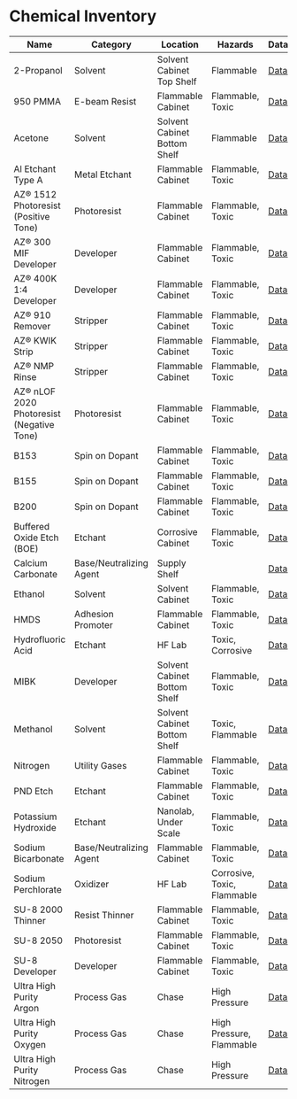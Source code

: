 # Chemical Inventory

| Name | Category | Location | Hazards | Datasheet | SDS |
|------|----------|----------|---------|-----------|-----|
| 2-Propanol | Solvent | Solvent Cabinet Top Shelf | Flammable | [Datasheet](https://www.fishersci.com/shop/products/acetone-certified-acs-fisher-chemical-12/A181) | [SDS](https://www.fishersci.com/store/msds?partNumber=A181&productDescription=ACETONE+CERTIFIED+ACS+1L&vendorId=VN00033897&countryCode=US&language=en) |
| 950 PMMA | E-beam Resist | Flammable Cabinet | Flammable, Toxic | [Datasheet](https://kayakuam.com/wp-content/uploads/2019/09/PMMA_Data_Sheet.pdf) |[SDS](https://kayakuam.com/wp-content/uploads/2019/08/SDS_950-PMMA-Series-Resists-in-Chlorobenzene_-_US.pdf) |
| Acetone | Solvent | Solvent Cabinet Bottom Shelf | Flammable | [Datasheet](https://www.fishersci.com/shop/products/acetone-certified-acs-fisher-chemical-12/A18P4?searchHijack=true&searchTerm=acetone-certified-acs-fisher-chemical-12&searchType=Rapid&matchedCatNo=A18P4) | [SDS](https://www.fishersci.com/store/msds?partNumber=A18P4&productDescription=ACETONE+ACS+4L&vendorId=VN00033897&countryCode=US&language=en) |
| Al Etchant Type A | Metal Etchant  | Flammable Cabinet | Flammable, Toxic | [Datasheet](https://www.cnfusers.cornell.edu/sites/default/files/Area-Resources/Etchant%20Datasheets.pdf) |[SDS](https://d3qi0qp55mx5f5.cloudfront.net/pnf/i/basic_pages/Aluminum_Etchant_Type_A.pdf) |
| AZ® 1512 Photoresist (Positive Tone) | Photoresist | Flammable Cabinet | Flammable, Toxic | [Datasheet](https://www.microchemicals.com/dokumente/datenblaetter/tds/merck/en/tds_az_1500_series.pdf) | [SDS](https://d3qi0qp55mx5f5.cloudfront.net/pnf/i/basic_pages/AZ_1512_PHOTORESIST_917MIF_(W)_283-0001.PDF?mtime=1707950001) | |
| AZ® 300 MIF Developer | Developer | Flammable Cabinet | Flammable, Toxic | [Datasheet](https://wiki.nanofab.ucsb.edu/w/images/f/f0/AZ300MIF-Developer-Datasheet.pdf) | [SDS](https://www.microchemicals.com/dokumente/datenblaetter/tds/merck/en/tds_az_mif_developer.pdf) | |
| AZ® 400K 1:4 Developer | Developer | Flammable Cabinet | Flammable, Toxic | [Datasheet](https://www.microchemicals.com/dokumente/datenblaetter/tds/merck/en/tds_az_400k_developer.pdf) | [SDS](https://asrc.gc.cuny.edu/wp-content/uploads/media/global-assets/AZ-400K-Developer-MSDS.pdf) | |
| AZ® 910 Remover | Stripper | Flammable Cabinet | Flammable, Toxic | [Datasheet](https://www.microchemicals.com/dokumente/datenblaetter/tds/merck/en/tds_az_910_remover.pdf) | [SDS](https://www.microchemicals.com/dokumente/datenblaetter/msds/merck/en/msds_en_az_910_remover.pdf) |
| AZ® KWIK Strip | Stripper | Flammable Cabinet | Flammable, Toxic | [Datasheet](https://www.microchemicals.com/dokumente/application_notes/photoresist_removal.pdf) | [SDS](https://nrf.aux.eng.ufl.edu/_files/msds/2/AZ%20KWIK%20Strip%20Remover.pdf) |
| AZ® NMP Rinse | Stripper | Flammable Cabinet | Flammable, Toxic | [Datasheet](https://www.microchemicals.com/dokumente/application_notes/photoresist_removal.pdf) | [SDS](https://bpb-us-e2.wpmucdn.com/sites.utdallas.edu/dist/5/1304/files/2023/04/AZ_NMP_RINSE_MSDS.pdf) |
| AZ® nLOF 2020 Photoresist (Negative Tone) | Photoresist | Flammable Cabinet | Flammable, Toxic | [Datasheet](https://www.microchemicals.com/dokumente/datenblaetter/tds/merck/en/tds_az_nlof2000_series.pdf) | [SDS](https://nrf.aux.eng.ufl.edu/_files/msds/2/NLOF%202020.pdf) |
| B153 |Spin on Dopant| Flammable Cabinet | Flammable, Toxic | [Datasheet](https://advancedmaterials.honeywell.com/content/dam/advancedmaterials/en/documents/document-lists/electronic-materials/marketing/AccuspinBoron-SpinOnDopant-SellSheet.pdf) |[SDS](https://nano-fab.git-pages.rit.edu/lab-user-information/SDS/sds_Honeywell_B150.pdf) |
| B155 |Spin on Dopant| Flammable Cabinet | Flammable, Toxic | [Datasheet](https://advancedmaterials.honeywell.com/content/dam/advancedmaterials/en/documents/document-lists/electronic-materials/marketing/AccuspinBoron-SpinOnDopant-SellSheet.pdf) |[SDS](https://nano-fab.git-pages.rit.edu/lab-user-information/SDS/sds_Honeywell_B150.pdf) |
| B200 |Spin on Dopant| Flammable Cabinet | Flammable, Toxic | [Datasheet](https://advancedmaterials.honeywell.com/content/dam/advancedmaterials/en/documents/document-lists/electronic-materials/marketing/AccuspinBoron-SpinOnDopant-SellSheet.pdf) |[SDS](https://nano-fab.git-pages.rit.edu/lab-user-information/SDS/sds_Honeywell_B150.pdf) |
| Buffered Oxide Etch (BOE) | Etchant | Corrosive Cabinet | Flammable, Toxic | [Datasheet](https://www.inrf.uci.edu/wordpress/wp-content/uploads/sop-wet-buffered-oxide-etch.pdf) |[SDS](https://nrf.aux.eng.ufl.edu/_files/msds/299.pdf) |
| Calcium Carbonate | Base/Neutralizing Agent| Supply Shelf |  | [Datasheet](https://sirius-es.com/wp-content/uploads/2021/06/Calcium-Carbonate-medium-PDS-EN.pdf) |[SDS](https://www.sigmaaldrich.com/US/en/sds/sial/c4830?srsltid=AfmBOoqq51TW6jkWuBCnxuSEvORLDEYQmeuM-cXsm9mLIToKaaARuSg_) |
| Ethanol | Solvent | Solvent Cabinet | Flammable, Toxic | [Datasheet](https://www.sigmaaldrich.com/US/en/search/ethanol?focus=products&page=1&perpage=30&sort=relevance&term=ethanol&type=product_name) |[SDS](https://www.sigmaaldrich.com/US/en/sds/sial/459836?userType=undefined) |
| HMDS| Adhesion Promoter | Flammable Cabinet | Flammable, Toxic | [Datasheet](https://www.sigmaaldrich.com/deepweb/assets/sigmaaldrich/marketing/global/documents/249/924/hmds.pdf?srsltid=AfmBOopj9BPeIrHF73yebPOH3RyNVgiKbiZdYtxcjWWUptpf5gy5BaXN) |[SDS](https://www.sigmaaldrich.com/US/en/sds/aldrich/440191?userType=undefined) |
| Hydrofluoric Acid |Etchant| HF Lab | Toxic, Corrosive | [Datasheet](https://www.sigmaaldrich.com/US/en/product/mm/101513) |[SDS](https://www.sigmaaldrich.com/US/en/sds/sigald/339261?userType=undefined) |
| MIBK | Developer | Solvent Cabinet Bottom Shelf | Flammable, Toxic | [Datasheet](https://productcatalog.eastman.com/tds/ProdDatasheet.aspx?product=71001084&pn=methyl-isobutyl-ketone) |[SDS](https://www.nano.pitt.edu/sites/default/files/MSDS/Developers/MBIKIPA%20MSDS.pdf) |
| Methanol | Solvent | Solvent Cabinet Bottom Shelf | Toxic, Flammable | [Datasheet](https://www.fishersci.com/shop/products/methanol-certified-acs-fisher-chemical-10/A43420?searchHijack=true&searchTerm=methanol-certified-acs-fisher-chemical-10&searchType=Rapid&matchedCatNo=A43420) | [SDS](https://www.fishersci.com/store/msds?partNumber=A43420&productDescription=METHANOL+ACS+IN+SPEC+20L+DRUM&vendorId=VN00033897&countryCode=US&language=en) |
| Nitrogen | Utility Gases | Flammable Cabinet | Flammable, Toxic | [Datasheet](https://static.prd.echannel.linde.com/wcsstore/EE_REN_Industrial_Gas_Store/pdf/Downloadable%20files/Nitrogen%20datasheet%20EN.pdf) |[SDS](https://www.airgas.com/msds/001040.pdf) |
| PND Etch | Etchant | Flammable Cabinet | Flammable, Toxic | [Datasheet](https://transene.com/wright/) |[SDS](https://transene.com/wright/) |
| Potassium Hydroxide | Etchant | Nanolab, Under Scale | Flammable, Toxic | [Datasheet](https://pubchem.ncbi.nlm.nih.gov/compound/Potassium-Hydroxide) |[SDS](https://www.sigmaaldrich.com/US/en/sds/sigald/p5958?srsltid=AfmBOop4BpyPolr1BlCbI1F9oq_Mku5JW2g_1W60DrQ5-9qyONK_Zdt1) |
| Sodium Bicarbonate| Base/Neutralizing Agent | Flammable Cabinet | Flammable, Toxic | [Datasheet](https://pubchem.ncbi.nlm.nih.gov/compound/Sodium-Bicarbonate) |[SDS](https://files.dep.state.pa.us/OilGas/BOGM/BOGMPortalFiles/IndustryResources/InformationalResources/HDD_Saftey_Data_Sheets/Sodium_Bicarbonate_SDS.pdf) |
| Sodium Perchlorate| Oxidizer | HF Lab | Corrosive, Toxic, Flammable | [Datasheet](https://pubchem.ncbi.nlm.nih.gov/compound/Sodium-Perchlorate) |[SDS](https://www.geneseo.edu/sites/default/files/users/247/Sodium%20perchlorate.pdf) |
| SU-8 2000 Thinner | Resist Thinner | Flammable Cabinet | Flammable, Toxic | [Datasheet](https://kayakuam.com/wp-content/uploads/2019/09/SU-82000DataSheet2000_5thru2015Ver4.pdf) |[SDS](https://kayakuam.com/wp-content/uploads/2019/08/SDS_SU-8-2000-Thinner_-_EU.pdf) |
| SU-8 2050 | Photoresist | Flammable Cabinet | Flammable, Toxic | [Datasheet](https://kayakuam.com/wp-content/uploads/2020/08/KAM-SU-8-2000-2025-2075-Datasheet.8.19.20-final.pdf) |[SDS](https://kayakuam.com/wp-content/uploads/2019/08/SDS_SU-8-2000-Series-Resists_-_GB.pdf) |
| SU-8 Developer | Developer| Flammable Cabinet | Flammable, Toxic | [Datasheet](http://www.nano.pitt.edu/sites/default/files/MSDS/Developers/SU8%20developer.PDF) |[SDS](https://kayakuam.com/wp-content/uploads/2019/08/SDS_SU-8-Developer_-_EU.pdf) |
| Ultra High Purity Argon | Process Gas | Chase | High Pressure | [Datasheet](https://www.airgas.com/product/Gases/Argon/p/AR%20UHP300) |[SDS](https://www.middlesexgases.com/wp-content/uploads/2020/10/Argon-UHP-SDS-by-MiddlesexGases.pdf) |
| Ultra High Purity Oxygen | Process Gas | Chase | High Pressure, Flammable | [Datasheet](https://www.airgas.com/product/Gases/Oxygen/p/OX%20UHP80) |[SDS](https://www.airgas.com/msds/001043.pdf) |
| Ultra High Purity Nitrogen | Process Gas | Chase | High Pressure | [Datasheet](https://www.airgas.com/product/Gases/Nitrogen/p/NI%20UHP300) |[SDS](http://www.nano.pitt.edu/sites/default/files/MSDS/Gas/NITROGEN-UHP.pdf) |


